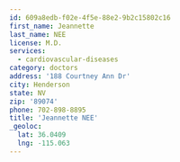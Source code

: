 ```yaml
---
id: 609a8edb-f02e-4f5e-88e2-9b2c15802c16
first_name: Jeannette
last_name: NEE
license: M.D.
services:
  - cardiovascular-diseases
category: doctors
address: '188 Courtney Ann Dr'
city: Henderson
state: NV
zip: '89074'
phone: 702-898-8895
title: 'Jeannette NEE'
_geoloc:
  lat: 36.0409
  lng: -115.063
---
```

